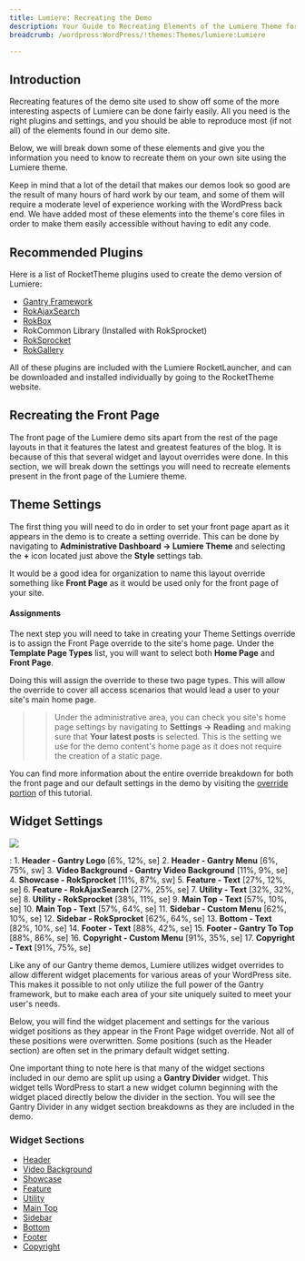 ```yaml
---
title: Lumiere: Recreating the Demo
description: Your Guide to Recreating Elements of the Lumiere Theme for WordPress
breadcrumb: /wordpress:WordPress/!themes:Themes/lumiere:Lumiere

---
```


Introduction
-----

Recreating features of the demo site used to show off some of the more interesting aspects of Lumiere can be done fairly easily. All you need is the right plugins and settings, and you should be able to reproduce most (if not all) of the elements found in our demo site. 

Below, we will break down some of these elements and give you the information you need to know to recreate them on your own site using the Lumiere theme.

Keep in mind that a lot of the detail that makes our demos look so good are the result of many hours of hard work by our team, and some of them will require a moderate level of experience working with the WordPress back end. We have added most of these elements into the theme's core files in order to make them easily accessible without having to edit any code.

Recommended Plugins
-----

Here is a list of RocketTheme plugins used to create the demo version of Lumiere:

* [Gantry Framework][gantry]
* [RokAjaxSearch][rokajaxsearch]
* [RokBox][rokbox]
* RokCommon Library (Installed with RokSprocket)
* [RokSprocket][roksprocket]
* [RokGallery][gallery]

All of these plugins are included with the Lumiere RocketLauncher, and can be downloaded and installed individually by going to the RocketTheme website.

Recreating the Front Page
-----

The front page of the Lumiere demo sits apart from the rest of the page layouts in that it features the latest and greatest features of the blog. It is because of this that several widget and layout overrides were done. In this section, we will break down the settings you will need to recreate elements present in the front page of the Lumiere theme.

Theme Settings
-----

The first thing you will need to do in order to set your front page apart as it appears in the demo is to create a setting override. This can be done by navigating to **Administrative Dashboard -> Lumiere Theme** and selecting the **+** icon located just above the **Style** settings tab. 

It would be a good idea for organization to name this layout override something like **Front Page** as it would be used only for the front page of your site.

#### Assignments

The next step you will need to take in creating your Theme Settings override is to assign the Front Page override to the site's home page. Under the **Template Page Types** list, you will want to select both **Home Page** and **Front Page**.

Doing this will assign the override to these two page types. This will allow the override to cover all access scenarios that would lead a user to your site's main home page.

>> Under the administrative area, you can check you site's home page settings by navigating to **Settings -> Reading** and making sure that **Your latest posts** is selected. This is the setting we use for the demo content's home page as it does not require the creation of a static page.

You can find more information about the entire override breakdown for both the front page and our default settings in the demo by visiting the [override portion][demooverride] of this tutorial.

Widget Settings
-----

![][Lumiere]

:   1. **Header - Gantry Logo** [6%, 12%, se]
    2. **Header - Gantry Menu** [6%, 75%, sw]
    3. **Video Background - Gantry Video Background** [11%, 9%, se]
    4. **Showcase - RokSprocket** [11%, 87%, sw]
    5. **Feature - Text** [27%, 12%, se]
    6. **Feature - RokAjaxSearch** [27%, 25%, se]
    7. **Utility - Text** [32%, 32%, se]
    8. **Utility - RokSprocket** [38%, 11%, se]
    9. **Main Top - Text** [57%, 10%, se]
    10. **Main Top - Text** [57%, 64%, se]
    11. **Sidebar - Custom Menu** [62%, 10%, se]
    12. **Sidebar - RokSprocket** [62%, 64%, se]
    13. **Bottom - Text** [82%, 10%, se]
    14. **Footer - Text** [88%, 42%, se]
    15. **Footer - Gantry To Top** [88%, 86%, se]
    16. **Copyright - Custom Menu** [91%, 35%, se]
    17. **Copyright - Text** [91%, 75%, se]

Like any of our Gantry theme demos, Lumiere utilizes widget overrides to allow different widget placements for various areas of your WordPress site. This makes it possible to not only utilize the full power of the Gantry framework, but to make each area of your site uniquely suited to meet your user's needs.

Below, you will find the widget placement and settings for the various widget positions as they appear in the Front Page widget override. Not all of these positions were overwritten. Some positions (such as the Header section) are often set in the primary default widget setting.

One important thing to note here is that many of the widget sections included in our demo are split up using a **Gantry Divider** widget. This widget tells WordPress to start a new widget column beginning with the widget placed directly below the divider in the section. You will see the Gantry Divider in any widget section breakdowns as they are included in the demo.

### Widget Sections

* [Header][header]
* [Video Background][video]
* [Showcase][showcase]
* [Feature][feature]
* [Utility][utility]
* [Main Top][maintop]
* [Sidebar][sidebar]
* [Bottom][bottom]
* [Footer][footer]
* [Copyright][copyright]

[gantry]: http://gantry-framework.org/download
[rokajaxsearch]: http://www.rockettheme.com/wordpress-downloads/plugins/free/2624-rokajaxsearch
[rokbox]: http://www.rockettheme.com/wordpress-downloads/plugins/free/2625-rokbox
[roksprocket]: http://www.rockettheme.com/wordpress-downloads/plugins/free/3228-roksprocket
[Lumiere]: assets/Lumiere.jpeg
[roksprocket]: ../../plugins/roksprocket/
[gallery]: http://www.rockettheme.com/wordpress-downloads/plugins/club/2837-rokgallery
[faq]: faq.md
[menu]: ../../start/menu.md
[override]: http://gantry-framework.org/documentation/wordpress/configure/
[showcase]: demo_showcase.md
[feature]: demo_feature.md
[sidebar]: demo_sidebar.md
[footer]: demo_footer.md
[header]: demo_header.md
[video]: demo_video.md
[utility]: demo_utility.md
[maintop]: demo_maintop.md
[bottom]: demo_bottom.md
[copyright]: demo_copyright.md
[demooverride]: demo_override.md